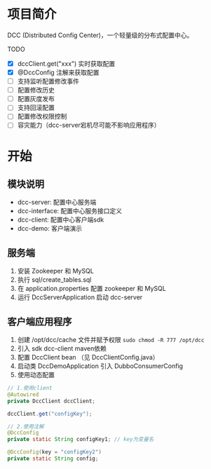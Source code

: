# 项目简介
DCC (Distributed Config Center)，一个轻量级的分布式配置中心。

TODO
- [x] dccClient.get("xxx") 实时获取配置
- [x] @DccConfig 注解来获取配置
- [ ] 支持监听配置修改事件
- [ ] 配置修改历史 
- [ ] 配置灰度发布
- [ ] 支持回滚配置
- [ ] 配置修改权限控制
- [ ] 容灾能力（dcc-server宕机尽可能不影响应用程序）

# 开始
## 模块说明
- dcc-server: 配置中心服务端
- dcc-interface: 配置中心服务接口定义
- dcc-client: 配置中心客户端sdk
- dcc-demo: 客户端演示

## 服务端
1. 安装 Zookeeper 和 MySQL
2. 执行 sql/create_tables.sql
3. 在 application.properties 配置 zookeeper 和 MySQL 
4. 运行 DccServerApplication 启动 dcc-server

## 客户端应用程序
1. 创建 /opt/dcc/cache 文件并赋予权限 `sudo chmod -R 777 /opt/dcc`
2. 引入 sdk dcc-client maven依赖
3. 配置 DccClient bean （见 DccClientConfig.java）
4. 启动类 DccDemoApplication 引入 DubboConsumerConfig
5. 使用动态配置
```java
// 1.使用client
@Autowired
private DccClient dccClient;

dccClient.get("configKey");

// 2.使用注解
@DccConfig
private static String configKey1; // key为变量名

@DccConfig(key = "configKey2")
private static String config;
```
